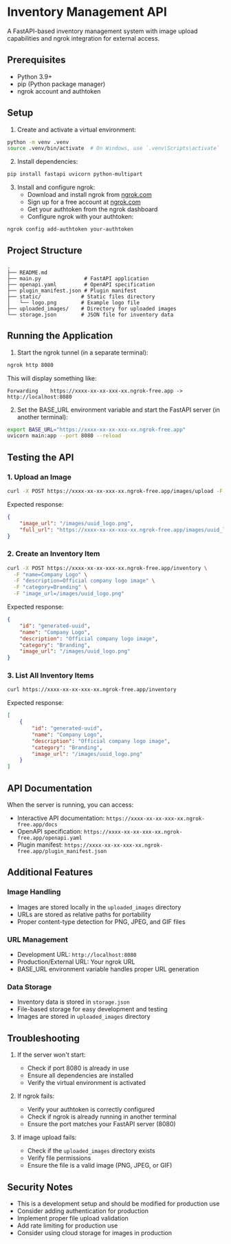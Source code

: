 # Inventory Management API

A FastAPI-based inventory management system with image upload capabilities and ngrok integration for external access.

## Prerequisites

- Python 3.9+
- pip (Python package manager)
- ngrok account and authtoken

## Setup

1. Create and activate a virtual environment:
```bash
python -m venv .venv
source .venv/bin/activate  # On Windows, use `.venv\Scripts\activate`
```

2. Install dependencies:
```bash
pip install fastapi uvicorn python-multipart
```

3. Install and configure ngrok:
   - Download and install ngrok from [ngrok.com](https://ngrok.com/download)
   - Sign up for a free account at [ngrok.com](https://ngrok.com)
   - Get your authtoken from the ngrok dashboard
   - Configure ngrok with your authtoken:
```bash
ngrok config add-authtoken your-authtoken
```

## Project Structure

```
.
├── README.md
├── main.py              # FastAPI application
├── openapi.yaml         # OpenAPI specification
├── plugin_manifest.json # Plugin manifest
├── static/             # Static files directory
│   └── logo.png        # Example logo file
├── uploaded_images/    # Directory for uploaded images
└── storage.json        # JSON file for inventory data
```

## Running the Application

1. Start the ngrok tunnel (in a separate terminal):
```bash
ngrok http 8080
```
This will display something like:
```
Forwarding    https://xxxx-xx-xx-xxx-xx.ngrok-free.app -> http://localhost:8080
```

2. Set the BASE_URL environment variable and start the FastAPI server (in another terminal):
```bash
export BASE_URL="https://xxxx-xx-xx-xxx-xx.ngrok-free.app"
uvicorn main:app --port 8080 --reload
```

## Testing the API

### 1. Upload an Image
```bash
curl -X POST https://xxxx-xx-xx-xxx-xx.ngrok-free.app/images/upload -F "file=@static/logo.png"
```
Expected response:
```json
{
    "image_url": "/images/uuid_logo.png",
    "full_url": "https://xxxx-xx-xx-xxx-xx.ngrok-free.app/images/uuid_logo.png"
}
```

### 2. Create an Inventory Item
```bash
curl -X POST https://xxxx-xx-xx-xxx-xx.ngrok-free.app/inventory \
  -F "name=Company Logo" \
  -F "description=Official company logo image" \
  -F "category=Branding" \
  -F "image_url=/images/uuid_logo.png"
```
Expected response:
```json
{
    "id": "generated-uuid",
    "name": "Company Logo",
    "description": "Official company logo image",
    "category": "Branding",
    "image_url": "/images/uuid_logo.png"
}
```

### 3. List All Inventory Items
```bash
curl https://xxxx-xx-xx-xxx-xx.ngrok-free.app/inventory
```
Expected response:
```json
[
    {
        "id": "generated-uuid",
        "name": "Company Logo",
        "description": "Official company logo image",
        "category": "Branding",
        "image_url": "/images/uuid_logo.png"
    }
]
```

## API Documentation

When the server is running, you can access:
- Interactive API documentation: `https://xxxx-xx-xx-xxx-xx.ngrok-free.app/docs`
- OpenAPI specification: `https://xxxx-xx-xx-xxx-xx.ngrok-free.app/openapi.yaml`
- Plugin manifest: `https://xxxx-xx-xx-xxx-xx.ngrok-free.app/plugin_manifest.json`

## Additional Features

### Image Handling
- Images are stored locally in the `uploaded_images` directory
- URLs are stored as relative paths for portability
- Proper content-type detection for PNG, JPEG, and GIF files

### URL Management
- Development URL: `http://localhost:8080`
- Production/External URL: Your ngrok URL
- BASE_URL environment variable handles proper URL generation

### Data Storage
- Inventory data is stored in `storage.json`
- File-based storage for easy development and testing
- Images are stored in `uploaded_images` directory

## Troubleshooting

1. If the server won't start:
   - Check if port 8080 is already in use
   - Ensure all dependencies are installed
   - Verify the virtual environment is activated

2. If ngrok fails:
   - Verify your authtoken is correctly configured
   - Check if ngrok is already running in another terminal
   - Ensure the port matches your FastAPI server (8080)

3. If image upload fails:
   - Check if the `uploaded_images` directory exists
   - Verify file permissions
   - Ensure the file is a valid image (PNG, JPEG, or GIF)

## Security Notes

- This is a development setup and should be modified for production use
- Consider adding authentication for production
- Implement proper file upload validation
- Add rate limiting for production use
- Consider using cloud storage for images in production
